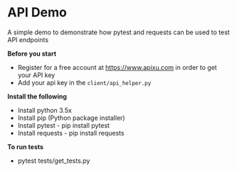 # API Demo
A simple demo to demonstrate how pytest and requests can be used to test API endpoints

**Before you start**
 * Register for a free account at https://www.apixu.com in order to get your API key
 * Add your api key in the `client/api_helper.py`

**Install the following**
  * Install python 3.5x
  * Install pip (Python package installer)
  * Install pytest - pip install pytest
  * Install requests - pip install requests

**To run tests**
  * pytest tests/get_tests.py
